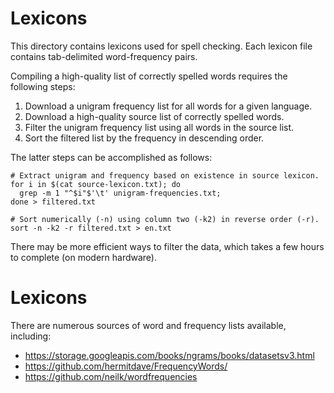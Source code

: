 # Lexicons

This directory contains lexicons used for spell checking. Each lexicon
file contains tab-delimited word-frequency pairs.

Compiling a high-quality list of correctly spelled words requires the
following steps:

1. Download a unigram frequency list for all words for a given language.
1. Download a high-quality source list of correctly spelled words.
1. Filter the unigram frequency list using all words in the source list.
1. Sort the filtered list by the frequency in descending order.

The latter steps can be accomplished as follows:

    # Extract unigram and frequency based on existence in source lexicon.
    for i in $(cat source-lexicon.txt); do
      grep -m 1 "^$i"$'\t' unigram-frequencies.txt;
    done > filtered.txt

    # Sort numerically (-n) using column two (-k2) in reverse order (-r).
    sort -n -k2 -r filtered.txt > en.txt

There may be more efficient ways to filter the data, which takes a few hours
to complete (on modern hardware).

# Lexicons

There are numerous sources of word and frequency lists available, including:

* https://storage.googleapis.com/books/ngrams/books/datasetsv3.html
* https://github.com/hermitdave/FrequencyWords/
* https://github.com/neilk/wordfrequencies


